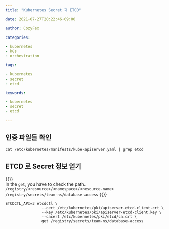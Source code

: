 ```yaml
---
title: "Kubernetes Secret 과 ETCD"

date: 2021-07-27T20:22:46+09:00

author: CozyFex

categories:

- kubernetes
- k8s
- orchestration

tags:

- kubernetes
- secret
- etcd

keywords:

- kubernetes
- secret
- etcd

---
```


## 인증 파일들 확인

```shell
cat /etc/kubernetes/manifests/kube-apiserver.yaml | grep etcd
```

## ETCD 로 Secret 정보 얻기

{{<admonition note ETCD true>}}  
In the `get`, you have to check the path.  
`/registry/<resource>/<namespace>/<resource-name>`
`/registry/secrets/team-ns/database-access`
{{</admonition>}}

```shell
ETCDCTL_API=3 etcdctl \
                --cert /etc/kubernetes/pki/apiserver-etcd-client.crt \
                --key /etc/kubernetes/pki/apiserver-etcd-client.key \
                --cacert /etc/kubernetes/pki/etcd/ca.crt \
                get /registry/secrets/team-ns/database-access
```


